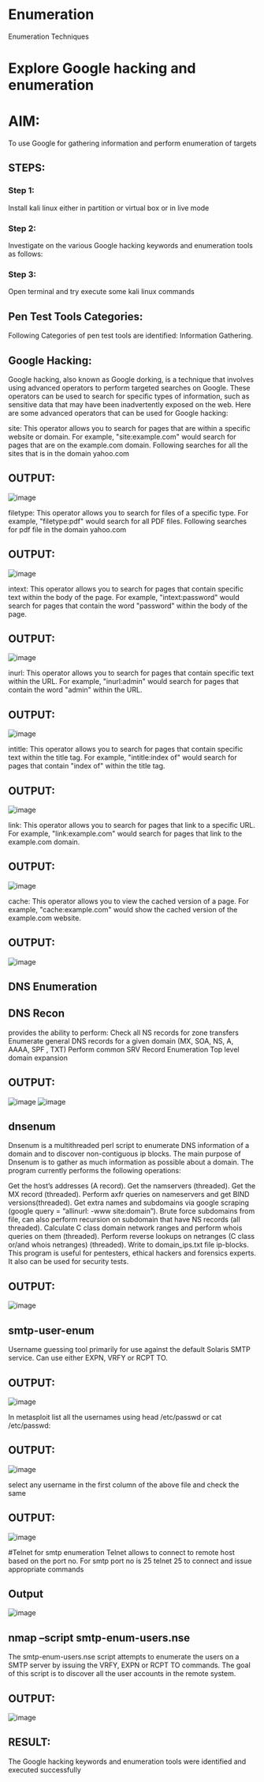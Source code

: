 # Enumeration
Enumeration Techniques

# Explore Google hacking and enumeration 

# AIM:

To use Google for gathering information and perform enumeration of targets

## STEPS:

### Step 1:

Install kali linux either in partition or virtual box or in live mode

### Step 2:

Investigate on the various Google hacking keywords and enumeration tools as follows:


### Step 3:
Open terminal and try execute some kali linux commands

## Pen Test Tools Categories:  

Following Categories of pen test tools are identified:
Information Gathering.

## Google Hacking:

Google hacking, also known as Google dorking, is a technique that involves using advanced operators to perform targeted searches on Google. These operators can be used to search for specific types of information, such as sensitive data that may have been inadvertently exposed on the web. Here are some advanced operators that can be used for Google hacking:

site: This operator allows you to search for pages that are within a specific website or domain. For example, "site:example.com" would search for pages that are on the example.com domain.
Following searches for all the sites that is in the domain yahoo.com

## OUTPUT:
![image](https://github.com/AmirthaRoopaS/Enumeration/assets/143496311/4758c506-b28d-4c1b-84e2-3ca8749e0f1d)


filetype: This operator allows you to search for files of a specific type. For example, "filetype:pdf" would search for all PDF files.
Following searches for pdf file in the domain yahoo.com

## OUTPUT:
![image](https://github.com/AmirthaRoopaS/Enumeration/assets/143496311/bffe5137-9b0e-442b-b3d9-f42833f93e86)




intext: This operator allows you to search for pages that contain specific text within the body of the page. For example, "intext:password" would search for pages that contain the word "password" within the body of the page.

## OUTPUT:
![image](https://github.com/AmirthaRoopaS/Enumeration/assets/143496311/e9c55383-743c-46b7-aaf9-9536d88e5fe1)


inurl: This operator allows you to search for pages that contain specific text within the URL. For example, "inurl:admin" would search for pages that contain the word "admin" within the URL.

## OUTPUT:
![image](https://github.com/AmirthaRoopaS/Enumeration/assets/143496311/d7c209da-5d8f-4e47-bdab-2cc5d712dd0e)


intitle: This operator allows you to search for pages that contain specific text within the title tag. For example, "intitle:index of" would search for pages that contain "index of" within the title tag.

## OUTPUT:
![image](https://github.com/AmirthaRoopaS/Enumeration/assets/143496311/4e7e7636-2417-4aef-891d-4d706e99e7b3)


link: This operator allows you to search for pages that link to a specific URL. For example, "link:example.com" would search for pages that link to the example.com domain.

## OUTPUT:
![image](https://github.com/AmirthaRoopaS/Enumeration/assets/143496311/c4640f45-4e9e-4052-8c03-e4b02b1146d9)


cache: This operator allows you to view the cached version of a page. For example, "cache:example.com" would show the cached version of the example.com website.

## OUTPUT:
![image](https://github.com/AmirthaRoopaS/Enumeration/assets/143496311/87aa9e1a-1d59-424e-8b74-6f99f6762db8)


 
## DNS Enumeration


## DNS Recon
provides the ability to perform:
Check all NS records for zone transfers
Enumerate general DNS records for a given domain (MX, SOA, NS, A, AAAA, SPF , TXT)
Perform common SRV Record Enumeration
Top level domain expansion
## OUTPUT:
![image](https://github.com/AmirthaRoopaS/Enumeration/assets/143496311/15f2bfb6-283c-4252-a060-d5667647b34e)
![image](https://github.com/AmirthaRoopaS/Enumeration/assets/143496311/3f84e4e9-91f4-4064-9911-dc27a2fa2070)










## dnsenum
Dnsenum is a multithreaded perl script to enumerate DNS information of a domain and to discover non-contiguous ip blocks. The main purpose of Dnsenum is to gather as much information as possible about a domain. The program currently performs the following operations:

Get the host’s addresses (A record).
Get the namservers (threaded).
Get the MX record (threaded).
Perform axfr queries on nameservers and get BIND versions(threaded).
Get extra names and subdomains via google scraping (google query = “allinurl: -www site:domain”).
Brute force subdomains from file, can also perform recursion on subdomain that have NS records (all threaded).
Calculate C class domain network ranges and perform whois queries on them (threaded).
Perform reverse lookups on netranges (C class or/and whois netranges) (threaded).
Write to domain_ips.txt file ip-blocks.
This program is useful for pentesters, ethical hackers and forensics experts. It also can be used for security tests.

## OUTPUT:
![image](https://github.com/AmirthaRoopaS/Enumeration/assets/143496311/10c0167f-727e-4c30-ad9e-3b03fe7c299a)



## smtp-user-enum
Username guessing tool primarily for use against the default Solaris SMTP service. Can use either EXPN, VRFY or RCPT TO.

## OUTPUT:
![image](https://github.com/AmirthaRoopaS/Enumeration/assets/143496311/e48d3a17-b9bd-4dd3-87b3-07cd22f65735)



In metasploit list all the usernames using head /etc/passwd or cat /etc/passwd:

## OUTPUT:
![image](https://github.com/AmirthaRoopaS/Enumeration/assets/143496311/6d995ce0-bc18-4a8a-b56a-f28a1fa64a25)


select any username in the first column of the above file and check the same

## OUTPUT:
![image](https://github.com/AmirthaRoopaS/Enumeration/assets/143496311/644ba98d-e514-41e0-87b8-b88e75e56c95)



#Telnet for smtp enumeration
Telnet allows to connect to remote host based on the port no. For smtp port no is 25
telnet <host address> 25 to connect
and issue appropriate commands
  
 ## Output
 ![image](https://github.com/AmirthaRoopaS/Enumeration/assets/143496311/73349406-2520-4152-a1e9-c9c0f83c2421)

  
  

## nmap –script smtp-enum-users.nse <hostname>

The smtp-enum-users.nse script attempts to enumerate the users on a SMTP server by issuing the VRFY, EXPN or RCPT TO commands. The goal of this script is to discover all the user accounts in the remote system.


## OUTPUT:
![image](https://github.com/AmirthaRoopaS/Enumeration/assets/143496311/be6bc46b-afa4-4332-9915-e54502f2ecdc)



## RESULT:
The Google hacking keywords and enumeration tools were identified and executed successfully

